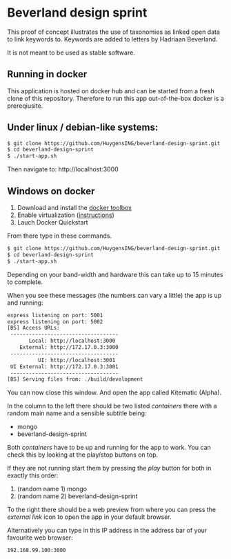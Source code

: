 Beverland design sprint
=====

This proof of concept illustrates the use of taxonomies as linked open data to link keywords to. Keywords are added to letters by Hadriaan Beverland.

It is not meant to be used as stable software.


Running in docker
----

This application is hosted on docker hub and can be started from a fresh clone of this repository. Therefore to run this app out-of-the-box docker is a prereqiusite.

Under linux / debian-like systems:
---

```sh
$ git clone https://github.com/HuygensING/beverland-design-sprint.git
$ cd beverland-design-sprint
$ ./start-app.sh
```

Then navigate to: http://localhost:3000


Windows on docker
---

1. Download and install the [docker toolbox](https://docs.docker.com/toolbox/overview/#ready-to-get-started)
2. Enable virtualization ([instructions](https://docs.docker.com/windows/step_one/))
3. Lauch Docker Quickstart

From there type in these commands. 

```sh
$ git clone https://github.com/HuygensING/beverland-design-sprint.git
$ cd beverland-design-sprint
$ ./start-app.sh
```

Depending on your band-width and hardware this can take up to 15 minutes to complete.

When you see these messages (the numbers can vary a little) the app is up and running:

```sh
express listening on port: 5001
express listening on port: 5002
[BS] Access URLs:
 -----------------------------------
       Local: http://localhost:3000
    External: http://172.17.0.3:3000
 -----------------------------------
          UI: http://localhost:3001
 UI External: http://172.17.0.3:3001
 -----------------------------------
[BS] Serving files from: ./build/development
```

You can now close this window. And open the app called Kitematic (Alpha). 

In the column to the left there should be two listed _containers_ there with a random main name and a sensible subtitle being:

- mongo
- beverland-design-sprint

Both _containers_ have to be up and running for the app to work. You can check this by looking at the play/stop buttons on top.

If they are not running start them by pressing the _play_ button for both in exactly this order:

1. (random name 1) mongo
2. (random name 2) beverland-design-sprint

To the right there should be a web preview from where you can press the _external link_ icon to open the app in your default browser.

Alternatively you can type in this IP address in the address bar of your favourite web browser:

```
192.168.99.100:3000
```